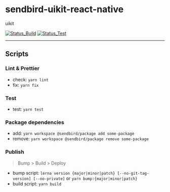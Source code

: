 # sendbird-uikit-react-native

uikit

[![Status_Build](https://github.com/sendbird/sendbird-uikit-react-native/actions/workflows/status-build.yml/badge.svg)](https://github.com/sendbird/sendbird-uikit-react-native/actions/workflows/status-build.yml)
[![Status_Test](https://github.com/sendbird/sendbird-uikit-react-native/actions/workflows/status-test.yml/badge.svg)](https://github.com/sendbird/sendbird-uikit-react-native/actions/workflows/status-test.yml)

---

## Scripts

### Lint & Prettier

- check: `yarn lint`
- fix: `yarn fix`

### Test

- test: `yarn test`

### Package dependencies

- add: `yarn workspace @sendbird/package add some-package`
- remove: `yarn workspace @sendbird/package remove some-package`

### Publish
> Bump > Build > Deploy 

- bump script: `lerna version {major|minor|patch} [--no-git-tag-version] [--no-private]` or `yarn bump:{major|minor|patch}`
- build script: `yarn build`
